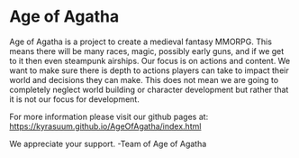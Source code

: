 # Age of Agatha
Age of Agatha is a project to create a medieval fantasy MMORPG.  This means there will be many races, magic, possibly early guns, and if we get to it then even steampunk airships.  Our focus is on actions and content.  We want to make sure there is depth to actions players can take to impact their world and decisions they can make.  This does not mean we are going to completely neglect world building or character development but rather that it is not our focus for development.

For more information please visit our github pages at: https://kyrasuum.github.io/AgeOfAgatha/index.html

We appreciate your support.
-Team of Age of Agatha
